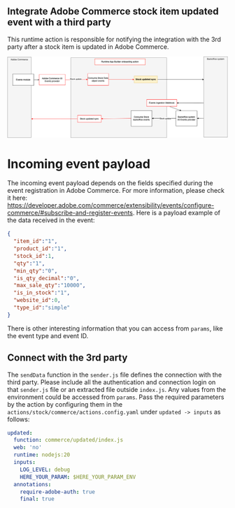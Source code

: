 ## Integrate Adobe Commerce stock item updated event with a third party
This runtime action is responsible for notifying the integration with the 3rd party after a stock item is updated in Adobe Commerce.

![Alt text](CommerceStockUpdateSync.png "Title")

# Incoming event payload
The incoming event payload depends on the fields specified during the event registration in Adobe Commerce. For more information, please check it here: https://developer.adobe.com/commerce/extensibility/events/configure-commerce/#subscribe-and-register-events.
Here is a payload example of the data received in the event:
```json
{
  "item_id":"1",
  "product_id":"1",
  "stock_id":1,
  "qty":"1",
  "min_qty":"0",
  "is_qty_decimal":"0",
  "max_sale_qty":"10000",
  "is_in_stock":"1",
  "website_id":0,
  "type_id":"simple"
}
```
There is other interesting information that you can access from `params`, like the event type and event ID.

## Connect with the 3rd party
The `sendData` function in the `sender.js` file defines the connection with the third party. 
Please include all the authentication and connection login on that `sender.js` file or an extracted file outside `index.js`. 
Any values from the environment could be accessed from `params`. Pass the required parameters by the action by configuring them in the `actions/stock/commerce/actions.config.yaml` under `updated -> inputs` as follows:
```yaml
updated:
  function: commerce/updated/index.js
  web: 'no'
  runtime: nodejs:20
  inputs:
    LOG_LEVEL: debug
    HERE_YOUR_PARAM: $HERE_YOUR_PARAM_ENV
  annotations:
    require-adobe-auth: true
    final: true
```
